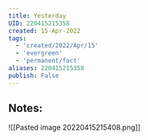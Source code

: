 ```yaml
---
title: Yesterday
UID: 220415215358
created: 15-Apr-2022
tags:
  - 'created/2022/Apr/15'
  - 'evergreen'
  - 'permanent/fact'
aliases: 220415215358
publish: False
---
```

## Notes:
![[Pasted image 20220415215408.png]]